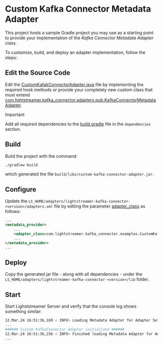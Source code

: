 # Custom Kafka Connector Metadata Adapter

This project hosts a sample Gradle project you may use as a starting point to provide your implementation of the _Kafka Connector Metadata Adapter_ class.

To customize, build, and deploy an adapter implementation, follow the steps:

## Edit the Source Code

Edit the [CustomKafakConnectorAdapter.java](src/main/java/com/lightstreamer/kafka_connector/examples/CustomKafkaConnectorAdapter.java) file by implementing the required hook methods or provide your completely new custom class that must extend [com.lightstreamer.kafka_connector.adapters.pub.KafkaConnectorMetadataAdapter](https://lightstreamer.github.io/Lightstreamer-kafka-connector/javadoc/com/lightstreamer/kafka_connector/adapters/pub/KafkaConnectorMetadataAdapter.html).

> [!IMPORTANT]
> Add all required dependencies to the [build.gradle](build.gradle) file in the `dependencies` section.


## Build

Build the project with the command:
 
```sh
./gradlew build
```

which generated the file `build/libs/custom-kafka-connector-adapter.jar`.

## Configure

Update the `LS_HOME/adapters/lightstreamer-kafka-connector-<version>/adapters.xml` file by editing the parameter [adapter_class](../../README.md#adapter_class) as follows:

```xml
...
<metadata_provider>
    ...
    <adapter_class>com.lightstreamer.kafka_connector.examples.CustomKafkaConnectorAdapter</adapter_class>
    ...
</metadata_provider>
...
```

## Deploy

Copy the generated jar file - along with all dependencies - under the `LS_HOME/adapters/lightstreamer-kafka-connector-<version>/lib` folder.

## Start

Start Lighststreamer Server and verify that the console log shows something similar:

```sh
12.Mar.24 16:51:36,169 < INFO> Loading Metadata Adapter for Adapter Set KafkaConnector
...
###### Custom KafkaConnector Adapter initialized ######
12.Mar.24 16:51:36,256 < INFO> Finished loading Metadata Adapter for Adapter Set KafkaConnector
...
```
